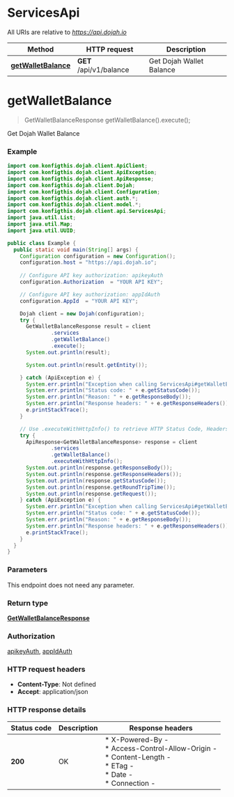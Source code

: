 # ServicesApi

All URIs are relative to *https://api.dojah.io*

| Method | HTTP request | Description |
|------------- | ------------- | -------------|
| [**getWalletBalance**](ServicesApi.md#getWalletBalance) | **GET** /api/v1/balance | Get Dojah Wallet Balance |


<a name="getWalletBalance"></a>
# **getWalletBalance**
> GetWalletBalanceResponse getWalletBalance().execute();

Get Dojah Wallet Balance

### Example
```java
import com.konfigthis.dojah.client.ApiClient;
import com.konfigthis.dojah.client.ApiException;
import com.konfigthis.dojah.client.ApiResponse;
import com.konfigthis.dojah.client.Dojah;
import com.konfigthis.dojah.client.Configuration;
import com.konfigthis.dojah.client.auth.*;
import com.konfigthis.dojah.client.model.*;
import com.konfigthis.dojah.client.api.ServicesApi;
import java.util.List;
import java.util.Map;
import java.util.UUID;

public class Example {
  public static void main(String[] args) {
    Configuration configuration = new Configuration();
    configuration.host = "https://api.dojah.io";
    
    // Configure API key authorization: apikeyAuth
    configuration.Authorization  = "YOUR API KEY";

    // Configure API key authorization: appIdAuth
    configuration.AppId  = "YOUR API KEY";

    Dojah client = new Dojah(configuration);
    try {
      GetWalletBalanceResponse result = client
              .services
              .getWalletBalance()
              .execute();
      System.out.println(result);

      System.out.println(result.getEntity());

    } catch (ApiException e) {
      System.err.println("Exception when calling ServicesApi#getWalletBalance");
      System.err.println("Status code: " + e.getStatusCode());
      System.err.println("Reason: " + e.getResponseBody());
      System.err.println("Response headers: " + e.getResponseHeaders());
      e.printStackTrace();
    }

    // Use .executeWithHttpInfo() to retrieve HTTP Status Code, Headers and Request
    try {
      ApiResponse<GetWalletBalanceResponse> response = client
              .services
              .getWalletBalance()
              .executeWithHttpInfo();
      System.out.println(response.getResponseBody());
      System.out.println(response.getResponseHeaders());
      System.out.println(response.getStatusCode());
      System.out.println(response.getRoundTripTime());
      System.out.println(response.getRequest());
    } catch (ApiException e) {
      System.err.println("Exception when calling ServicesApi#getWalletBalance");
      System.err.println("Status code: " + e.getStatusCode());
      System.err.println("Reason: " + e.getResponseBody());
      System.err.println("Response headers: " + e.getResponseHeaders());
      e.printStackTrace();
    }
  }
}

```

### Parameters
This endpoint does not need any parameter.

### Return type

[**GetWalletBalanceResponse**](GetWalletBalanceResponse.md)

### Authorization

[apikeyAuth](../README.md#apikeyAuth), [appIdAuth](../README.md#appIdAuth)

### HTTP request headers

 - **Content-Type**: Not defined
 - **Accept**: application/json

### HTTP response details
| Status code | Description | Response headers |
|-------------|-------------|------------------|
| **200** | OK |  * X-Powered-By -  <br>  * Access-Control-Allow-Origin -  <br>  * Content-Length -  <br>  * ETag -  <br>  * Date -  <br>  * Connection -  <br>  |


